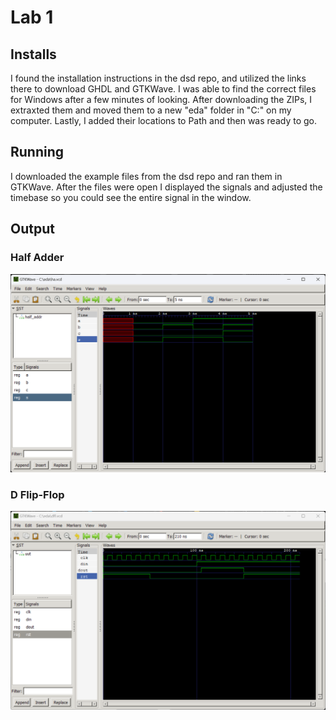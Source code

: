 # Lab 1

## Installs
I found the installation instructions in the dsd repo, and utilized the links there to download GHDL and GTKWave. I was able to find the correct files for Windows after a few minutes of looking. After downloading the ZIPs, I extraxted them and moved them to a new "eda" folder in "C:\" on my computer. Lastly, I added their locations to Path and then was ready to go.

## Running
I downloaded the example files from the dsd repo and ran them in GTKWave. After the files were open I displayed the signals and adjusted the timebase so you could see the entire signal in the window.

## Output
### Half Adder
![Half Adder](half_adder.png)
### D Flip-Flop
![D Flip-Flop](d_flip-flop.png)
